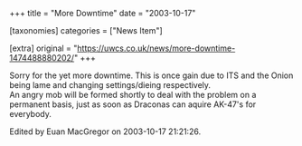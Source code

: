 +++
title = "More Downtime"
date = "2003-10-17"

[taxonomies]
categories = ["News Item"]

[extra]
original = "https://uwcs.co.uk/news/more-downtime-1474488880202/"
+++

Sorry for the yet more downtime. This is once gain due to ITS and the Onion being lame and changing settings/dieing respectively.  
An angry mob will be formed shortly to deal with the problem on a permanent basis, just as soon as Draconas can aquire AK-47's for everybody.

Edited by Euan MacGregor on 2003-10-17 21:21:26.

